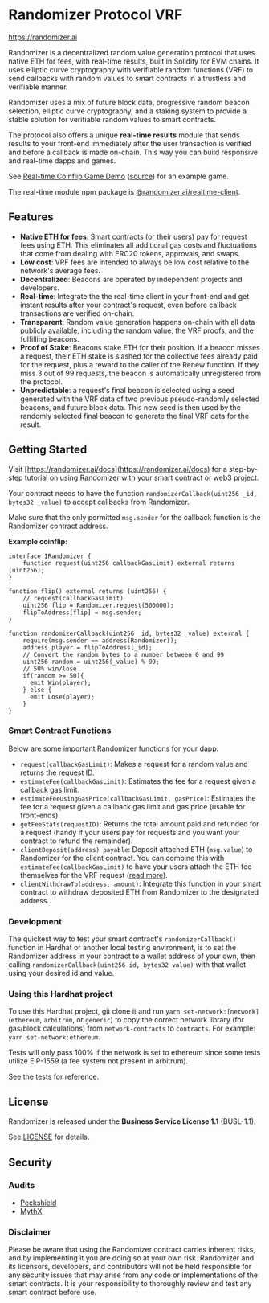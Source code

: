 # Randomizer Protocol VRF

https://randomizer.ai

Randomizer is a decentralized random value generation protocol that uses native ETH for fees, with real-time results, built in Solidity for EVM chains. It uses elliptic curve cryptography with verifiable random functions (VRF) to send callbacks with random values to smart contracts in a trustless and verifiable manner.

Randomizer uses a mix of future block data, progressive random beacon selection, elliptic curve cryptography, and a staking system to provide a stable solution for verifiable random values to smart contracts.

The protocol also offers a unique **real-time results** module that sends results to your front-end immediately after the user transaction is verified and before a callback is made on-chain. This way you can build responsive and real-time dapps and games.

See [Real-time Coinflip Game Demo](https://coinflip.randomizer.ai/)  ([source](https://github.com/RandomizerAi/coinflip-example)) for an example game.

The real-time module npm package is [@randomizer.ai/realtime-client](https://www.npmjs.com/package/@randomizer.ai/realtime-client).

## Features

- **Native ETH for fees**: Smart contracts (or their users) pay for request fees using ETH. This eliminates all additional gas costs and fluctuations that come from dealing with ERC20 tokens, approvals, and swaps.
- **Low cost**: VRF fees are intended to always be low cost relative to the network's average fees.
- **Decentralized**: Beacons are operated by independent projects and developers.
- **Real-time**: Integrate the the real-time client in your front-end and get instant results after your contract's request, even before callback transactions are verified on-chain.
- **Transparent**: Random value generation happens on-chain with all data publicly available, including the random value, the VRF proofs, and the fulfilling beacons.
- **Proof of Stake**: Beacons stake ETH for their position. If a beacon misses a request, their ETH stake is slashed for the collective fees already paid for the request, plus a reward to the caller of the Renew function. If they miss 3 out of 99 requests, the beacon is automatically unregistered from the protocol.
- **Unpredictable**: a request's final beacon is selected using a seed generated with the VRF data of two previous pseudo-randomly selected beacons, and future block data. This new seed is then used by the randomly selected final beacon to generate the final VRF data for the result.

## Getting Started

Visit [https://randomizer.ai/docs](https://randomizer.ai/docs) for a step-by-step tutorial on using Randomizer with your smart contract or web3 project.

Your contract needs to have the function `randomizerCallback(uint256 _id, bytes32 _value)` to accept callbacks from Randomizer.

Make sure that the only permitted `msg.sender` for the callback function is the Randomizer contract address.

**Example coinflip:**

```JS
interface IRandomizer {
    function request(uint256 callbackGasLimit) external returns (uint256);
}

function flip() external returns (uint256) {
    // request(callbackGasLimit)
    uint256 flip = Randomizer.request(500000);
    flipToAddress[flip] = msg.sender;
}

function randomizerCallback(uint256 _id, bytes32 _value) external {
    require(msg.sender == address(Randomizer));
    address player = flipToAddress[_id];
    // Convert the random bytes to a number between 0 and 99
    uint256 random = uint256(_value) % 99;
    // 50% win/lose
    if(random >= 50){
      emit Win(player);
    } else {
      emit Lose(player);
    }
}
```

### Smart Contract Functions

Below are some important Randomizer functions for your dapp:

- `request(callbackGasLimit)`: Makes a request for a random value and returns the request ID.
- `estimateFee(callbackGasLimit)`: Estimates the fee for a request given a callback gas limit.
- `estimateFeeUsingGasPrice(callbackGasLimit, gasPrice)`: Estimates the fee for a request given a callback gas limit and gas price (usable for front-ends).
- `getFeeStats(requestID)`: Returns the total amount paid and refunded for a request (handy if your users pay for requests and you want your contract to refund the remainder).
- `clientDeposit(address) payable`: Deposit attached ETH (`msg.value`) to Randomizer for the client contract. You can combine this with `estimateFee(callbackGasLimit)` to have your users attach the ETH fee themselves for the VRF request ([read more](https://randomizer.ai/docs#withdrawing)).
- `clientWithdrawTo(address, amount)`: Integrate this function in your smart contract to withdraw deposited ETH from Randomizer to the designated address.

### Development

The quickest way to test your smart contract's `randomizerCallback()` function in Hardhat or another local testing environment, is to set the Randomizer address in your contract to a wallet address of your own, then calling `randomizerCallback(uint256 id, bytes32 value)` with that wallet using your desired id and value.

### Using this Hardhat project

To use this Hardhat project, git clone it and run `yarn set-network:[network]` (`ethereum`, `arbitrum`, or `generic`) to copy the correct network library (for gas/block calculations) from `network-contracts` to `contracts`. For example: `yarn set-network:ethereum`.

Tests will only pass 100% if the network is set to ethereum since some tests utilize EIP-1559 (a fee system not present in arbitrum).

See the tests for reference.

## License

Randomizer is released under the **Business Service License 1.1** (BUSL-1.1).

See [LICENSE](./LICENSE) for details.

## Security

### Audits

- [Peckshield](./audits/PeckShield-Audit-Report-Randomizer-v1.0.pdf)
- [MythX](./audits/Randomizer-MythX-Report.pdf)

### Disclaimer

Please be aware that using the Randomizer contract carries inherent risks, and by implementing it you are doing so at your own risk. Randomizer and its licensors, developers, and contributors will not be held responsible for any security issues that may arise from any code or implementations of the smart contracts. It is your responsibility to thoroughly review and test any smart contract before use.
